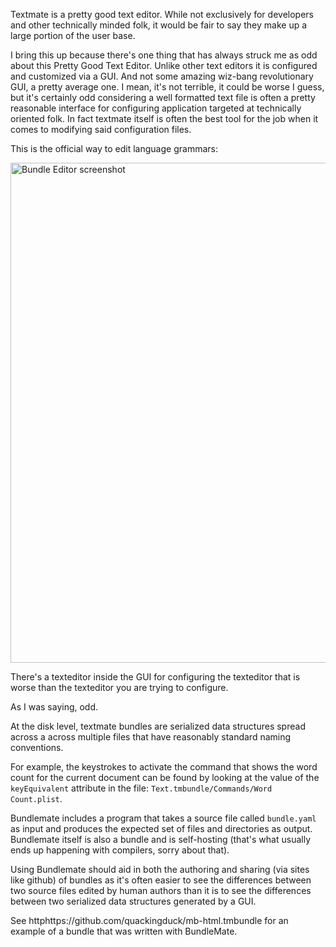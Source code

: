 Textmate is a pretty good text editor. While not exclusively for developers and other technically minded folk, it would be fair to say they make up a large portion of the user base.

I bring this up because there's one thing that has always struck me as odd about this Pretty Good Text Editor. Unlike other text editors it is configured and customized via a GUI. And not some amazing wiz-bang revolutionary GUI, a pretty average one. I mean, it's not terrible, it could be worse I guess, but it's certainly odd considering a well formatted text file is often a pretty reasonable interface for configuring application targeted at technically oriented folk. In fact textmate itself is often the best tool for the job when it comes to modifying said configuration files.

This is the official way to edit language grammars:

<img alt="Bundle Editor screenshot" src="https://github.com/quackingduck/bundlemate.tmbundle/raw/master/bundle-editor-screenshot.png" width='800'>

There's a texteditor inside the GUI for configuring the texteditor that is worse than the texteditor you are trying to configure. 

As I was saying, odd.

At the disk level, textmate bundles are serialized data structures spread across a across multiple files that have reasonably standard naming conventions.

For example, the keystrokes to activate the command that shows the word count for the current document can be found by looking at the value of the `keyEquivalent` attribute in the file: `Text.tmbundle/Commands/Word Count.plist`.

Bundlemate includes a program that takes a source file called `bundle.yaml` as input and produces the expected set of files and directories as output. Bundlemate itself is also a bundle and is self-hosting (that's what usually ends up happening with compilers, sorry about that).

Using Bundlemate should aid in both the authoring and sharing (via sites like github) of bundles as it's often easier to see the differences between two source files edited by human authors than it is to see the differences between two serialized data structures generated by a GUI.

See httphttps://github.com/quackingduck/mb-html.tmbundle for an example of a bundle that was written with BundleMate.